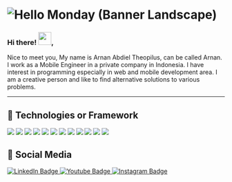 # ![Hello Monday (Banner Landscape)](https://user-images.githubusercontent.com/48319849/169820832-ad12e2dc-e0ee-4ecb-9b91-7bca10212b33.gif)

<h3> Hi there! <img src="https://raw.githubusercontent.com/MartinHeinz/MartinHeinz/master/wave.gif" width="30px">,</h3>

Nice to meet you,
My name is Arnan Abdiel Theopilus, can be called Arnan. I work as a Mobile Engineer in a private company in Indonesia. I have interest in programming especially in web and mobile development area. I am a creative person and like to find alternative solutions to various problems.

  ---

## 🔧 Technologies or Framework
![](https://img.shields.io/badge/Editor-VSCode-informational?style=flat&logo=visualstudiocode&logoColor=white&color=2bbc8a)
![](https://img.shields.io/badge/Editor-AndroidStudio-informational?style=flat&logo=androidstudio&logoColor=white&color=2bbc8a)
![](https://img.shields.io/badge/Code-Dart-informational?style=flat&logo=dart&logoColor=white&color=2bbc8a)
![](https://img.shields.io/badge/Code-JavaScript-informational?style=flat&logo=javascript&logoColor=white&color=2bbc8a)
![](https://img.shields.io/badge/Code-PHP-informational?style=flat&logo=php&logoColor=white&color=2bbc8a)
![](https://img.shields.io/badge/Code-Kotlin-informational?style=flat&logo=kotlin&logoColor=white&color=2bbc8a)
![](https://img.shields.io/badge/Code-MySql-informational?style=flat&logo=mysql&logoColor=white&color=2bbc8a)
![](https://img.shields.io/badge/Code-PostgreSQL-informational?style=flat&logo=postgresql&logoColor=white&color=2bbc8a)
![](https://img.shields.io/badge/Shell-Bash-informational?style=flat&logo=gnu-bash&logoColor=white&color=2bbc8a)
![](https://img.shields.io/badge/Framework-Flutter-informational?style=flat&logo=flutter&logoColor=white&color=2bbc8a)
![](https://img.shields.io/badge/Framework-Laravel-informational?style=flat&logo=laravel&logoColor=white&color=2bbc8a)
![](https://img.shields.io/badge/Framework-Codeigniter-informational?style=flat&logo=codeigniter&logoColor=white&color=2bbc8a)

## 🤖 Social Media
<div id="badges">
  <a href="https://www.linkedin.com/in/arnantheo">
    <img src="https://img.shields.io/badge/LinkedIn-blue?style=for-the-badge&logo=linkedin&logoColor=white" alt="LinkedIn Badge"/>
  </a>
  <a href="https://www.youtube.com/channel/UCA_3oZhndM2Ks8qOiisTaTw/featured">
    <img src="https://img.shields.io/badge/YouTube-red?style=for-the-badge&logo=youtube&logoColor=white" alt="Youtube Badge"/>
  </a>
  <a href="https://www.instagram.com/theoarnan/?hl=id">
    <img src="https://img.shields.io/badge/Instagram-blue?style=for-the-badge&logo=instagram&logoColor=white" alt="Instagram Badge"/>
  </a>
</div>
